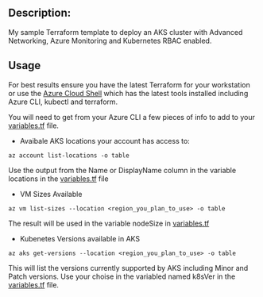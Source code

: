 ## Description:

My sample Terraform template to deploy an AKS cluster with Advanced Networking, Azure Monitoring and Kubernetes RBAC enabled.

## Usage

For best results ensure you have the latest Terraform for your workstation or use the [Azure Cloud Shell](https://shell.azure.com/) which has the latest tools installed including Azure CLI, kubectl and terraform.

You will need to get from your Azure CLI a few pieces of info to add to your [variables.tf](/aks_advnet_rbac/variables.tf) file. 
* Avaibale AKS locations your account has access to:
```
az account list-locations -o table
```
Use the output from the Name or DisplayName column in the variable locations in the [variables.tf](/aks_advnet_rbac/variables.tf) file

* VM Sizes Available
```
az vm list-sizes --location <region_you_plan_to_use> -o table
```
The result will be used in the variable nodeSize in [variables.tf](/aks_advnet_rbac/variables.tf)

* Kubenetes Versions available in AKS

```
az aks get-versions --location <region_you_plan_to_use> -o table
```

This will list the versions currently supported by AKS including Minor and Patch versions. Use your choise in the variabled named k8sVer in the [variables.tf](/aks_advnet_rbac/variables.tf) file.

